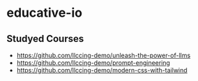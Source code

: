 # educative-io

## Studyed Courses

- https://github.com/llccing-demo/unleash-the-power-of-llms
- https://github.com/llccing-demo/prompt-engineering
- https://github.com/llccing-demo/modern-css-with-tailwind

